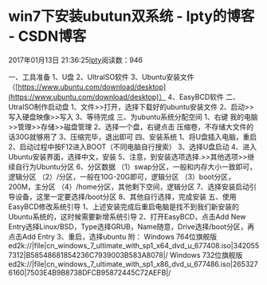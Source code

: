 
# win7下安装ubutun双系统 - lpty的博客 - CSDN博客

2017年01月13日 21:36:25[lpty](https://me.csdn.net/sinat_33741547)阅读数：946


一、工具准备
1、U盘
2、UltraISO软件
3、Ubuntu安装文件（[https://www.ubuntu.com/download/desktop](https://www.ubuntu.com/download/desktop)）
4、EasyBCD软件
二、UtraISO制作启动盘
1、文件>>打开，选择下载好的ubuntu安装文件
2、启动>>写入硬盘映像>>写入
3、等待完成
三、为ubuntu系统分配空间
1、右键 我的电脑>>管理>>存储>>磁盘管理
2、选择一个盘，右键点击 压缩卷，不存储大文件的话30G就够用了
3、压缩完毕，退出即可
四、安装系统
1、将U盘插入电脑，重启
2、启动过程中按F12进入BOOT（不同电脑自行搜索）
3、选择U盘启动
4、进入Ubuntu安装界面，选择中文，安装
5、注意，到安装选项选择.>>其他选项>>继续自行为Ubuntu分区
6、分区数据
（1）swap分区，一般和内存大小一致即可，逻辑分区
（2）/分区，一般在10G-20G即可，逻辑分区
（3）boot分区，200M，主分区
（4）/home分区，其他剩下空间，逻辑分区
7、选择安装启动引导设备，这里一定要选择/boot分区
8、其他自行选择，完成安装
五、使用EasyBCD修改系统引导
1、上述安装完成后重启电脑是找不到我们新安装的Ubuntu系统的，这时候需要新增系统引导
2、打开EasyBCD，点击Add New Entry选择Linux/BSD，Type选择GRUB，Name随意，Drive选择/boot分区，再点击Add Entry
3、重启，选择ubuntu
附：
Windows 764位旗舰版
ed2k://|file|cn_windows_7_ultimate_with_sp1_x64_dvd_u_677408.iso|3420557312|B58548681854236C7939003B583A8078|/
Windows 732位旗舰版
ed2k://|file|cn_windows_7_ultimate_with_sp1_x86_dvd_u_677486.iso|2653276160|7503E4B9B8738DFCB95872445C72AEFB|/


